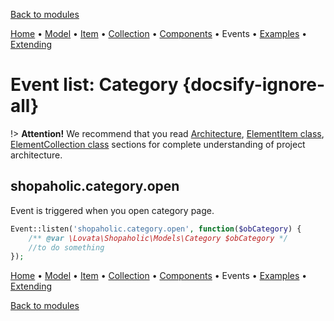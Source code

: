 [Back to modules](modules/home.md)

[Home](modules/category/home.md)
• [Model](modules/category/model/model.md)
• [Item](modules/category/item/item.md)
• [Collection](modules/category/collection/collection.md)
• [Components](modules/category/component/component.md)
• Events
• [Examples](modules/category/examples/examples.md)
• [Extending](modules/category/extending/extending.md)

# Event list: Category {docsify-ignore-all}

!> **Attention!**  We recommend that you read [Architecture](home.md#architecture), [ElementItem class](item-class/item-class.md),
[ElementCollection class](collection-class/collection-class.md) sections for complete understanding of  project architecture.

## **shopaholic.category.open**

Event is triggered when you open category page.
```php
Event::listen('shopaholic.category.open', function($obCategory) {
    /** @var \Lovata\Shopaholic\Models\Category $obCategory */
    //to do something
});
```

[Home](modules/category/home.md)
• [Model](modules/category/model/model.md)
• [Item](modules/category/item/item.md)
• [Collection](modules/category/collection/collection.md)
• [Components](modules/category/component/component.md)
• Events
• [Examples](modules/category/examples/examples.md)
• [Extending](modules/category/extending/extending.md)

[Back to modules](modules/home.md)
